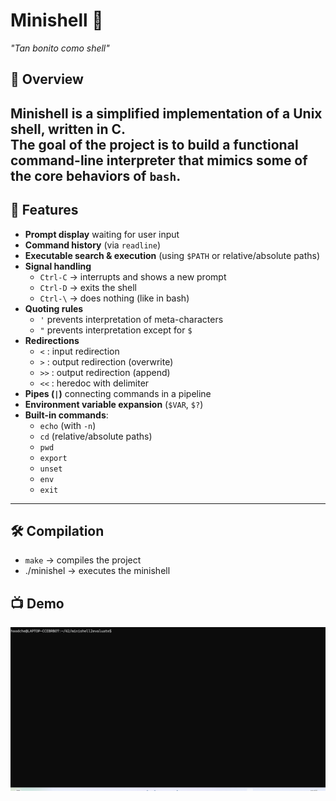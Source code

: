 # Minishell 🐚  
*"Tan bonito como shell"*  

## 📖 Overview  
Minishell is a simplified implementation of a Unix shell, written in C.  
The goal of the project is to build a functional command-line interpreter that mimics some of the core behaviors of `bash`.  
---

## 🚀 Features  

- **Prompt display** waiting for user input  
- **Command history** (via `readline`)  
- **Executable search & execution** (using `$PATH` or relative/absolute paths)  
- **Signal handling**  
  - `Ctrl-C` → interrupts and shows a new prompt  
  - `Ctrl-D` → exits the shell  
  - `Ctrl-\` → does nothing (like in bash)  
- **Quoting rules**  
  - `'` prevents interpretation of meta-characters  
  - `"` prevents interpretation except for `$`  
- **Redirections**  
  - `<` : input redirection  
  - `>` : output redirection (overwrite)  
  - `>>` : output redirection (append)  
  - `<<` : heredoc with delimiter  
- **Pipes (`|`)** connecting commands in a pipeline  
- **Environment variable expansion** (`$VAR`, `$?`)  
- **Built-in commands**:  
  - `echo` (with `-n`)  
  - `cd` (relative/absolute paths)  
  - `pwd`  
  - `export`  
  - `unset`  
  - `env`  
  - `exit`  

---

## 🛠️ Compilation  

- `make` → compiles the project  
- ./minishel  → executes the minishell 

## 📺 Demo

![Demo](demo.gif)

